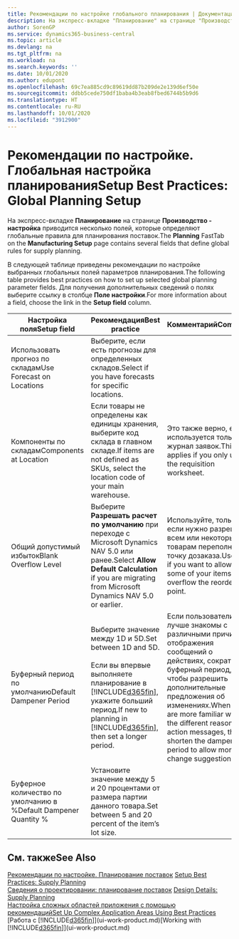 ```yaml
---
title: Рекомендации по настройке глобального планирования | Документация Майкрософт
description: На экспресс-вкладке "Планирование" на странице "Производство - настройка" приводится несколько полей, которые определяют глобальные правила для планирования поставок.
author: SorenGP
ms.service: dynamics365-business-central
ms.topic: article
ms.devlang: na
ms.tgt_pltfrm: na
ms.workload: na
ms.search.keywords: ''
ms.date: 10/01/2020
ms.author: edupont
ms.openlocfilehash: 69c7ea885cd9c89619dd87b209de2e139d6ef50e
ms.sourcegitcommit: ddbb5cede750df1baba4b3eab8fbed6744b5b9d6
ms.translationtype: HT
ms.contentlocale: ru-RU
ms.lasthandoff: 10/01/2020
ms.locfileid: "3912900"
---
```

# <a name="setup-best-practices-global-planning-setup"></a><span data-ttu-id="f3854-103">Рекомендации по настройке. Глобальная настройка планирования</span><span class="sxs-lookup"><span data-stu-id="f3854-103">Setup Best Practices: Global Planning Setup</span></span>
<span data-ttu-id="f3854-104">На экспресс-вкладке **Планирование** на странице **Производство - настройка** приводится несколько полей, которые определяют глобальные правила для планирования поставок.</span><span class="sxs-lookup"><span data-stu-id="f3854-104">The **Planning** FastTab on the **Manufacturing Setup** page contains several fields that define global rules for supply planning.</span></span>  

 <span data-ttu-id="f3854-105">В следующей таблице приведены рекомендации по настройке выбранных глобальных полей параметров планирования.</span><span class="sxs-lookup"><span data-stu-id="f3854-105">The following table provides best practices on how to set up selected global planning parameter fields.</span></span> <span data-ttu-id="f3854-106">Для получения дополнительных сведений о полях выберите ссылку в столбце **Поле настройки**.</span><span class="sxs-lookup"><span data-stu-id="f3854-106">For more information about a field, choose the link in the **Setup field** column.</span></span>  

|<span data-ttu-id="f3854-107">Настройка поля</span><span class="sxs-lookup"><span data-stu-id="f3854-107">Setup field</span></span>|<span data-ttu-id="f3854-108">Рекомендация</span><span class="sxs-lookup"><span data-stu-id="f3854-108">Best practice</span></span>|<span data-ttu-id="f3854-109">Комментарий</span><span class="sxs-lookup"><span data-stu-id="f3854-109">Comment</span></span>|  
|-----------------|-------------------|-------------|  
|<span data-ttu-id="f3854-110">Использовать прогноз по складам</span><span class="sxs-lookup"><span data-stu-id="f3854-110">Use Forecast on Locations</span></span>|<span data-ttu-id="f3854-111">Выберите, если есть прогнозы для определенных складов.</span><span class="sxs-lookup"><span data-stu-id="f3854-111">Select if you have forecasts for specific locations.</span></span>||  
|<span data-ttu-id="f3854-112">Компоненты по складам</span><span class="sxs-lookup"><span data-stu-id="f3854-112">Components at Location</span></span>|<span data-ttu-id="f3854-113">Если товары не определены как единицы хранения, выберите код склада в главном складе.</span><span class="sxs-lookup"><span data-stu-id="f3854-113">If items are not defined as SKUs, select the location code of your main warehouse.</span></span>|<span data-ttu-id="f3854-114">Это также верно, если используется только журнал заявок.</span><span class="sxs-lookup"><span data-stu-id="f3854-114">This also applies if you only use the requisition worksheet.</span></span>|  
|<span data-ttu-id="f3854-115">Общий допустимый избыток</span><span class="sxs-lookup"><span data-stu-id="f3854-115">Blank Overflow Level</span></span>|<span data-ttu-id="f3854-116">Выберите **Разрешать расчет по умолчанию** при переходе с Microsoft Dynamics NAV 5.0 или ранее.</span><span class="sxs-lookup"><span data-stu-id="f3854-116">Select **Allow Default Calculation** if you are migrating from Microsoft Dynamics NAV 5.0 or earlier.</span></span>|<span data-ttu-id="f3854-117">Используйте, только если нужно разрешить всем или некоторым товарам переполнять точку дозаказа.</span><span class="sxs-lookup"><span data-stu-id="f3854-117">Use only if you want to allow all or some of your items to overflow the reorder point.</span></span>|  
|<span data-ttu-id="f3854-118">Буферный период по умолчанию</span><span class="sxs-lookup"><span data-stu-id="f3854-118">Default Dampener Period</span></span>|<span data-ttu-id="f3854-119">Выберите значение между 1D и 5D.</span><span class="sxs-lookup"><span data-stu-id="f3854-119">Set between 1D and 5D.</span></span><br /><br /> <span data-ttu-id="f3854-120">Если вы впервые выполняете планирование в [!INCLUDE[d365fin](includes/d365fin_md.md)], укажите больший период.</span><span class="sxs-lookup"><span data-stu-id="f3854-120">If new to planning in [!INCLUDE[d365fin](includes/d365fin_md.md)], then set a longer period.</span></span>|<span data-ttu-id="f3854-121">Если пользователи лучше знакомы с различными причинами отображения сообщений о действиях, сократите буферный период, чтобы разрешить дополнительные предложения об изменениях.</span><span class="sxs-lookup"><span data-stu-id="f3854-121">When users are more familiar with the different reasons for action messages, then shorten the dampener period to allow more change suggestions.</span></span>|  
|<span data-ttu-id="f3854-122">Буферное количество по умолчанию в %</span><span class="sxs-lookup"><span data-stu-id="f3854-122">Default Dampener Quantity %</span></span>|<span data-ttu-id="f3854-123">Установите значение между 5 и 20 процентами от размера партии данного товара.</span><span class="sxs-lookup"><span data-stu-id="f3854-123">Set between 5 and 20 percent of the item’s lot size.</span></span>||  

## <a name="see-also"></a><span data-ttu-id="f3854-124">См. также</span><span class="sxs-lookup"><span data-stu-id="f3854-124">See Also</span></span>  
 <span data-ttu-id="f3854-125">[Рекомендации по настройке. Планирование поставок](setup-best-practices-supply-planning.md) </span><span class="sxs-lookup"><span data-stu-id="f3854-125">[Setup Best Practices: Supply Planning](setup-best-practices-supply-planning.md) </span></span>  
 <span data-ttu-id="f3854-126">[Сведения о проектировании: планирование поставок](design-details-supply-planning.md) </span><span class="sxs-lookup"><span data-stu-id="f3854-126">[Design Details: Supply Planning](design-details-supply-planning.md) </span></span>  
 [<span data-ttu-id="f3854-127">Настройка сложных областей приложения с помощью рекомендаций</span><span class="sxs-lookup"><span data-stu-id="f3854-127">Set Up Complex Application Areas Using Best Practices</span></span>](set-up-complex-application-areas-using-best-practices.md)  
 <span data-ttu-id="f3854-128">[Работа с [!INCLUDE[d365fin](includes/d365fin_md.md)]](ui-work-product.md)</span><span class="sxs-lookup"><span data-stu-id="f3854-128">[Working with [!INCLUDE[d365fin](includes/d365fin_md.md)]](ui-work-product.md)</span></span>
